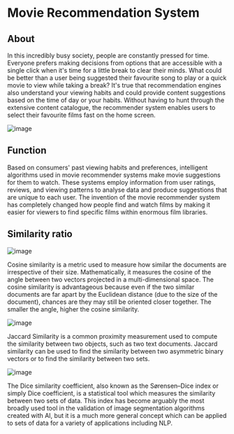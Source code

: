 # Movie Recommendation System 
## About

In this incredibly busy society, people are constantly pressed for time. Everyone prefers making decisions from options that are accessible with a single click when it's time for a little break to clear their minds. What could be better than a user being suggested their favourite song to play or a quick movie to view while taking a break? It's true that recommendation engines also understand your viewing habits and could provide content suggestions based on the time of day or your habits. Without having to hunt through the extensive content catalogue, the recommender system enables users to select their favourite films fast on the home screen.

![image](https://github.com/legion911/Movie_Recommender_Basic/assets/118493225/875b397b-d525-49ca-94d2-192cfa199d15)


## Function

Based on consumers' past viewing habits and preferences, intelligent algorithms used in movie recommender systems make movie suggestions for them to watch. These systems employ information from user ratings, reviews, and viewing patterns to analyse data and produce suggestions that are unique to each user. The invention of the movie recommender system has completely changed how people find and watch films by making it easier for viewers to find specific films within enormous film libraries.

## Similarity ratio

![image](https://github.com/legion911/Movie_Recommender_Basic/assets/118493225/63df1f07-4520-4a49-853f-a12c1273afd1)

Cosine similarity is a metric used to measure how similar the documents are irrespective of their size. Mathematically, it measures the cosine of the angle between two vectors projected in a multi-dimensional space. The cosine similarity is advantageous because even if the two similar documents are far apart by the Euclidean distance (due to the size of the document), chances are they may still be oriented closer together. The smaller the angle, higher the cosine similarity.

![image](https://github.com/legion911/Movie_Recommender_Basic/assets/118493225/d96c4a53-9a19-4c41-8710-24574be60afa)

Jaccard Similarity is a common proximity measurement used to compute the similarity between two objects, such as two text documents. Jaccard similarity can be used to find the similarity between two asymmetric binary vectors or to find the similarity between two sets.

![image](https://github.com/legion911/Movie_Recommender_Basic/assets/118493225/f8a6d453-9a08-4b65-bf12-32deab5dfa96)

The Dice similarity coefficient, also known as the Sørensen–Dice index or simply Dice coefficient, is a statistical tool which measures the similarity between two sets of data. This index has become arguably the most broadly used tool in the validation of image segmentation algorithms created with AI, but it is a much more general concept which can be applied to sets of data for a variety of applications including NLP.

